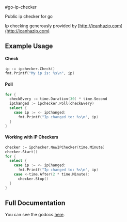#go-ip-checker

Public ip checker for go

Ip checking generously provided by [http://icanhazip.com](http://icanhazip.com)

## Example Usage

#### Check

```go
ip := ipchecker.Check()
fmt.Printf("My ip is: %s\n", ip)
```

#### Poll

```go
for {
  checkEvery := time.Duration(30) * time.Second
  ipChanged := ipchecker.Poll(checkEvery)
  select {
    case ip := <- ipChanged:
      fmt.Printf("Ip changed to: %s\n", ip)
  }
}
```

#### Working with IP Checkers

```go
checker := ipchecker.NewIPChecker(time.Minute)
checker.Start()
for {
  select {
    case ip := <- ipChanged:
      fmt.Printf("Ip changed to: %s\n", ip)
    case <-time.After(2 * time.Minute):
      checker.Stop()
  }
}
```

## Full Documentation

You can see the godocs
[here](http://godoc.org/github.com/rschmukler/go-ip-checker).
